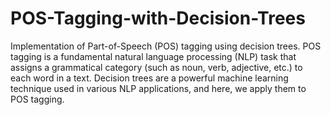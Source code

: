 # POS-Tagging-with-Decision-Trees
Implementation of Part-of-Speech (POS) tagging using decision trees. POS tagging is a fundamental natural language processing (NLP) task that assigns a grammatical category (such as noun, verb, adjective, etc.) to each word in a text. Decision trees are a powerful machine learning technique used in various NLP applications, and here, we apply them to POS tagging.
